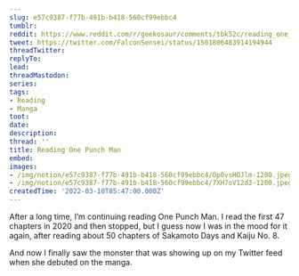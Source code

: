```yaml
---
slug: e57c9387-f77b-491b-b418-560cf99ebbc4
tumblr:
reddit: https://www.reddit.com/r/geekosaur/comments/tbk52c/reading_one_punch_man/
tweet: https://twitter.com/FalconSensei/status/1501806483914194944
threadTwitter:
replyTo:
lead:
threadMastodon:
series:
tags:
- Reading
- Manga
toot:
date:
description:
thread: ''
title: Reading One Punch Man
embed:
images:
- /img/notion/e57c9387-f77b-491b-b418-560cf99ebbc4/Op0vsHOJlm-1200.jpeg
- /img/notion/e57c9387-f77b-491b-b418-560cf99ebbc4/7XH7oV12d3-1200.jpeg
createdTime: '2022-03-10T05:47:00.000Z'
---
```


After a long time, I’m continuing reading One Punch Man. I read the first 47 chapters in 2020 and then stopped, but I guess now I was in the mood for it again, after reading about 50 chapters of Sakamoto Days and Kaiju No. 8.

And now I finally saw the monster that was showing up on my Twitter feed when she debuted on the manga.